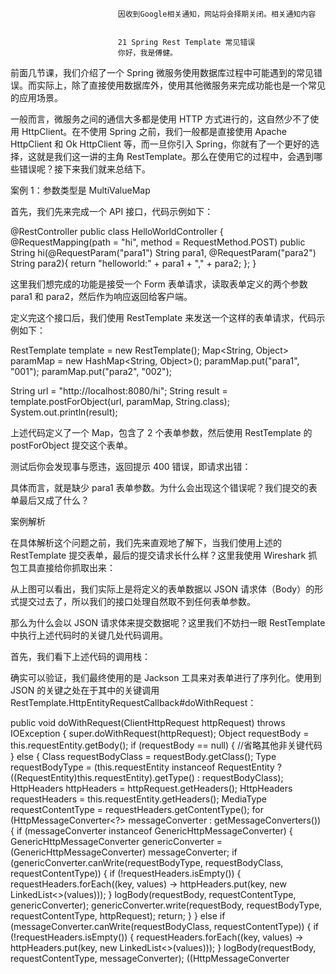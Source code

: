 
                            
                            因收到Google相关通知，网站将会择期关闭。相关通知内容
                            
                            
                            21 Spring Rest Template 常见错误
                            你好，我是傅健。

前面几节课，我们介绍了一个 Spring 微服务使用数据库过程中可能遇到的常见错误。而实际上，除了直接使用数据库外，使用其他微服务来完成功能也是一个常见的应用场景。

一般而言，微服务之间的通信大多都是使用 HTTP 方式进行的，这自然少不了使用 HttpClient。在不使用 Spring 之前，我们一般都是直接使用 Apache HttpClient 和 Ok HttpClient 等，而一旦你引入 Spring，你就有了一个更好的选择，这就是我们这一讲的主角 RestTemplate。那么在使用它的过程中，会遇到哪些错误呢？接下来我们就来总结下。

案例 1：参数类型是 MultiValueMap

首先，我们先来完成一个 API 接口，代码示例如下：

@RestController
public class HelloWorldController {
    @RequestMapping(path = "hi", method = RequestMethod.POST)
    public String hi(@RequestParam("para1") String para1, @RequestParam("para2") String para2){
        return "helloworld:" + para1 + "," + para2;
    };
}


这里我们想完成的功能是接受一个 Form 表单请求，读取表单定义的两个参数 para1 和 para2，然后作为响应返回给客户端。

定义完这个接口后，我们使用 RestTemplate 来发送一个这样的表单请求，代码示例如下：

RestTemplate template = new RestTemplate();
Map<String, Object> paramMap = new HashMap<String, Object>();
paramMap.put("para1", "001");
paramMap.put("para2", "002");

String url = "http://localhost:8080/hi";
String result = template.postForObject(url, paramMap, String.class);
System.out.println(result);


上述代码定义了一个 Map，包含了 2 个表单参数，然后使用 RestTemplate 的 postForObject 提交这个表单。

测试后你会发现事与愿违，返回提示 400 错误，即请求出错：



具体而言，就是缺少 para1 表单参数。为什么会出现这个错误呢？我们提交的表单最后又成了什么？

案例解析

在具体解析这个问题之前，我们先来直观地了解下，当我们使用上述的 RestTemplate 提交表单，最后的提交请求长什么样？这里我使用 Wireshark 抓包工具直接给你抓取出来：



从上图可以看出，我们实际上是将定义的表单数据以 JSON 请求体（Body）的形式提交过去了，所以我们的接口处理自然取不到任何表单参数。

那么为什么会以 JSON 请求体来提交数据呢？这里我们不妨扫一眼 RestTemplate 中执行上述代码时的关键几处代码调用。

首先，我们看下上述代码的调用栈：



确实可以验证，我们最终使用的是 Jackson 工具来对表单进行了序列化。使用到 JSON 的关键之处在于其中的关键调用 RestTemplate.HttpEntityRequestCallback#doWithRequest：

public void doWithRequest(ClientHttpRequest httpRequest) throws IOException {
   super.doWithRequest(httpRequest);
   Object requestBody = this.requestEntity.getBody();
   if (requestBody == null) {
       //省略其他非关键代码
   }
   else {
      Class<?> requestBodyClass = requestBody.getClass();
      Type requestBodyType = (this.requestEntity instanceof RequestEntity ?
            ((RequestEntity<?>)this.requestEntity).getType() : requestBodyClass);
      HttpHeaders httpHeaders = httpRequest.getHeaders();
      HttpHeaders requestHeaders = this.requestEntity.getHeaders();
      MediaType requestContentType = requestHeaders.getContentType();
      for (HttpMessageConverter<?> messageConverter : getMessageConverters()) {
         if (messageConverter instanceof GenericHttpMessageConverter) {
            GenericHttpMessageConverter<Object> genericConverter =
                  (GenericHttpMessageConverter<Object>) messageConverter;
            if (genericConverter.canWrite(requestBodyType, requestBodyClass, requestContentType)) {
               if (!requestHeaders.isEmpty()) {
                  requestHeaders.forEach((key, values) -> httpHeaders.put(key, new LinkedList<>(values)));
               }
               logBody(requestBody, requestContentType, genericConverter);
               genericConverter.write(requestBody, requestBodyType, requestContentType, httpRequest);
               return;
            }
         }
         else if (messageConverter.canWrite(requestBodyClass, requestContentType)) {
            if (!requestHeaders.isEmpty()) {
               requestHeaders.forEach((key, values) -> httpHeaders.put(key, new LinkedList<>(values)));
            }
            logBody(requestBody, requestContentType, messageConverter);
            ((HttpMessageConverter<Object>) messageConverter).write(
                  requestBody, requestContentType, httpRequest);
            return;
         }
      }
      String message = "No HttpMessageConverter for " + requestBodyClass.getName();
      if (requestContentType != null) {
         message += " and content type \"" + requestContentType + "\"";
      }
      throw new RestClientException(message);
   }
}


上述代码看起来比较复杂，实际上功能很简单：根据当前要提交的 Body 内容，遍历当前支持的所有编解码器，如果找到合适的编解码器，就使用它来完成 Body 的转化。这里我们不妨看下 JSON 的编解码器对是否合适的判断，参考 AbstractJackson2HttpMessageConverter#canWrite：



可以看出，当我们使用的 Body 是一个 HashMap 时，是可以完成 JSON 序列化的。所以在后续将这个表单序列化为请求 Body 也就不奇怪了。

但是这里你可能会有一个疑问，为什么适应表单处理的编解码器不行呢？这里我们不妨继续看下对应的编解码器判断是否支持的实现，即 FormHttpMessageConverter#canWrite：

public boolean canWrite(Class<?> clazz, @Nullable MediaType mediaType) {
   if (!MultiValueMap.class.isAssignableFrom(clazz)) {
      return false;
   }
   if (mediaType == null || MediaType.ALL.equals(mediaType)) {
      return true;
   }
   for (MediaType supportedMediaType : getSupportedMediaTypes()) {
      if (supportedMediaType.isCompatibleWith(mediaType)) {
         return true;
      }
   }
   return false;
}


从上述代码可以看出，实际上，只有当我们发送的 Body 是 MultiValueMap 才能使用表单来提交。学到这里，你可能会豁然开朗。原来使用 RestTemplate 提交表单必须是 MultiValueMap，而我们案例定义的就是普通的 HashMap，最终是按请求 Body 的方式发送出去的。

问题修正

其实上面解释了那么多，相信你肯定知道怎么去解决这个问题了，其实很简单，把案例中的 HashMap 换成一个 MultiValueMap 类型来存储表单数据即可。修正代码示例如下：

//错误：
//Map<String, Object> paramMap = new HashMap<String, Object>();
//paramMap.put("para1", "001");
//paramMap.put("para2", "002");

//修正代码：
MultiValueMap<String, Object> paramMap = new LinkedMultiValueMap<String, Object>();
paramMap.add("para1", "001");
paramMap.add("para2", "002");


最终你会发现，当完成上述修改后，表单数据最终使用下面的代码进行了编码，参考 FormHttpMessageConverter#write：

public void write(MultiValueMap<String, ?> map, @Nullable MediaType contentType, HttpOutputMessage outputMessage)
      throws IOException, HttpMessageNotWritableException {

   if (isMultipart(map, contentType)) {
      writeMultipart((MultiValueMap<String, Object>) map, contentType, outputMessage);
   }
   else {
      writeForm((MultiValueMap<String, Object>) map, contentType, outputMessage);
   }
}


发送出的数据截图如下：



这样就满足我们的需求了。

实际上，假设你仔细看文档的话，你可能也会规避这个问题，文档关键行如下：


The body of the entity, or request itself, can be a MultiValueMap to create a multipart request. The values in the MultiValueMap can be any Object representing the body of the part, or an HttpEntity


相信不用我讲，你也能看明白它说的正是我们刚刚费尽口舌去解释的事情。很多人还会犯错的原因大多都是没有耐心去看，或者懒得去看，更喜欢去“想当然”。在Spring 的使用上，这点是大忌。

案例 2：当 URL 中含有特殊字符

接下来，我们再来看一个关于 RestTemplate 使用的问题。我们还是使用之前类型的接口定义，不过稍微简化一下，代码示例如下：

@RestController
public class HelloWorldController {
    @RequestMapping(path = "hi", method = RequestMethod.GET)
    public String hi(@RequestParam("para1") String para1){
        return "helloworld:" + para1;
    };

}


不需要我多介绍，你大体应该知道我们想实现的功能是什么了吧，无非就是提供一个带“参数”的 HTTP 接口而已。

然后我们使用下面的 RestTemplate 相关代码来测试一下：

String url = "http://localhost:8080/hi?para1=1#2";
HttpEntity<?> entity = new HttpEntity<>(null);

RestTemplate restTemplate = new RestTemplate();
HttpEntity<String> response = restTemplate.exchange(url, HttpMethod.GET,entity,String.class);

System.out.println(response.getBody());


当你看到这段测试代码，你觉得会输出什么呢？相信你很可能觉得是：


helloworld:1#2


但是实际上，事与愿违，结果是：


helloworld:1


即服务器并不认为 #2 是 para1 的内容。如何理解这个现象呢？接下来我们可以具体解析下。

案例解析

类似案例 1 解析的套路，在具体解析之前，我们可以先直观感受下问题出在什么地方。我们使用调试方式去查看解析后的 URL，截图如下：



可以看出，para1 丢掉的 #2 实际是以 Fragment 的方式被记录下来了。这里顺便科普下什么是 Fragment，这得追溯到 URL 的格式定义：


protocol://hostname[:port]/path/[?query]#fragment


本案例中涉及到的两个关键元素解释如下：


Query（查询参数）


页面加载请求数据时需要的参数，用 & 符号隔开，每个参数的名和值用 = 符号隔开。


Fragment（锚点）


#开始，字符串，用于指定网络资源中的片断。例如一个网页中有多个名词解释，可使用 Fragment 直接定位到某一名词的解释。例如定位网页滚动的位置，可以参考下面一些使用示例：


http://example.com/data.csv#row=4 – Selects the 4th row.-
http://example.com/data.csv#col=2 – Selects 2nd column.


了解了这些补充知识后，我们其实就能知道问题出在哪了。不过本着严谨的态度，我们还是翻阅下源码。首先，我们先看下 URL 解析的调用栈，示例如下：



参考上述调用栈，解析 URL 的关键点在于 UriComponentsBuilder#fromUriString 实现：

private static final Pattern URI_PATTERN = Pattern.compile(
      "^(" + SCHEME_PATTERN + ")?" + "(//(" + USERINFO_PATTERN + "@)?" + HOST_PATTERN + "(:" + PORT_PATTERN +
            ")?" + ")?" + PATH_PATTERN + "(\\?" + QUERY_PATTERN + ")?" + "(#" + LAST_PATTERN + ")?");
            
public static UriComponentsBuilder fromUriString(String uri) {
   Matcher matcher = URI_PATTERN.matcher(uri);
   if (matcher.matches()) {
      UriComponentsBuilder builder = new UriComponentsBuilder();
      String scheme = matcher.group(2);
      String userInfo = matcher.group(5);
      String host = matcher.group(6);
      String port = matcher.group(8);
      String path = matcher.group(9);
      String query = matcher.group(11);
      String fragment = matcher.group(13);
      //省略非关键代码
      else {
         builder.userInfo(userInfo);
         builder.host(host);
         if (StringUtils.hasLength(port)) {
            builder.port(port);
         }
         builder.path(path);
         builder.query(query);
      }
      if (StringUtils.hasText(fragment)) {
         builder.fragment(fragment);
      }
      return builder;
   }
   else {
      throw new IllegalArgumentException("[" + uri + "] is not a valid URI");
   }
}


从上述代码实现中，我们可以看到关键的几句，这里我摘取了出来：

String query = matcher.group(11);
String fragment = matcher.group(13);


很明显，Query 和 Fragment 都有所处理。最终它们根据 URI_PATTERN 各自找到了相应的值 (1和2)，虽然这并不符合我们的原始预期。

问题修正

那么怎么解决这个问题呢? 如果你不了解 RestTemplate 提供的各种 URL 组装方法，那你肯定是有点绝望的。这里我给出了代码修正方法，你可以先看看：

String url = "http://localhost:8080/hi?para1=1#2";
UriComponentsBuilder builder = UriComponentsBuilder.fromHttpUrl(url);
URI uri = builder.build().encode().toUri();
HttpEntity<?> entity = new HttpEntity<>(null);

RestTemplate restTemplate = new RestTemplate();
HttpEntity<String> response = restTemplate.exchange(uri, HttpMethod.GET,entity,String.class);

System.out.println(response.getBody());


最终测试结果符合预期：


helloworld:1#2


与之前的案例代码进行比较，你会发现 URL 的组装方式发生了改变。但最终可以获取到我们预期的效果，调试视图参考如下：



可以看出，参数 para1 对应的值变成了我们期待的”1#2”。

如果你想了解更多的话，还可以参考 UriComponentsBuilder#fromHttpUrl，并与之前使用的 UriComponentsBuilder#fromUriString 进行比较：

private static final Pattern HTTP_URL_PATTERN = Pattern.compile(
      "^" + HTTP_PATTERN + "(//(" + USERINFO_PATTERN + "@)?" + HOST_PATTERN + "(:" + PORT_PATTERN + ")?" + ")?" +
            PATH_PATTERN + "(\\?" + LAST_PATTERN + ")?")
            
public static UriComponentsBuilder fromHttpUrl(String httpUrl) {
   Assert.notNull(httpUrl, "HTTP URL must not be null");
   Matcher matcher = HTTP_URL_PATTERN.matcher(httpUrl);
   if (matcher.matches()) {
      UriComponentsBuilder builder = new UriComponentsBuilder();
      String scheme = matcher.group(1);
      builder.scheme(scheme != null ? scheme.toLowerCase() : null);
      builder.userInfo(matcher.group(4));
      String host = matcher.group(5);
      if (StringUtils.hasLength(scheme) && !StringUtils.hasLength(host)) {
         throw new IllegalArgumentException("[" + httpUrl + "] is not a valid HTTP URL");
      }
      builder.host(host);
      String port = matcher.group(7);
      if (StringUtils.hasLength(port)) {
         builder.port(port);
      }
      builder.path(matcher.group(8));
      builder.query(matcher.group(10));
      return builder;
   }
   else {
      throw new IllegalArgumentException("[" + httpUrl + "] is not a valid HTTP URL");
   }
}


可以看出，这里只解析了Query并没有去尝试解析 Fragment，所以最终获取到的结果符合预期。

通过这个例子我们可以知道，当 URL 中含有特殊字符时，一定要注意 URL 的组装方式，尤其是要区别下面这两种方式：


UriComponentsBuilder#fromHttpUrl-
UriComponentsBuilder#fromUriString


案例 3：小心多次 URL Encoder

接下来，我们继续看一个案例，这里完全沿用之前的接口：

@RestController
public class HelloWorldController {
    @RequestMapping(path = "hi", method = RequestMethod.GET)
    public String hi(@RequestParam("para1") String para1){
        return "helloworld:" + para1;
    };

}


然后我们可以换一种使用方式来访问这个接口，示例如下：

RestTemplate restTemplate = new RestTemplate();

UriComponentsBuilder builder = UriComponentsBuilder.fromHttpUrl("http://localhost:8080/hi");
builder.queryParam("para1", "开发测试 001");
String url = builder.toUriString();

ResponseEntity<String> forEntity = restTemplate.getForEntity(url, String.class);
System.out.println(forEntity.getBody());


我们期待的结果是”helloworld:开发测试 001”，但是运行上述代码后，你会发现结果却是下面这样：


helloworld:%E5%BC%80%E5%8F%91%E6%B5%8B%E8%AF%95001


如何理解这个问题呢？

案例解析

要了解这个案例，我们就需要对上述代码中关于 URL 的处理有个简单的了解。首先我们看下案例中的代码调用：


String url = builder.toUriString();


它执行的方式是 UriComponentsBuilder#toUriString：

public String toUriString() {
   return this.uriVariables.isEmpty() ?
         build().encode().toUriString() :
         buildInternal(EncodingHint.ENCODE_TEMPLATE).toUriString();
}


可以看出，它最终执行了 URL Encode：

public final UriComponents encode() {
   return encode(StandardCharsets.UTF_8);
}


查询调用栈，结果如下：



而当我们把 URL 转化成 String，再通过下面的语句来发送请求时：


//url 是一个 string-
restTemplate.getForEntity(url, String.class);


我们会发现，它会再进行一次编码：



看到这里，你或许已经明白问题出在哪了，即我们按照案例的代码会执行 2 次编码（Encode），所以最终我们反而获取不到想要的结果了。

另外，我们还可以分别查看下两次编码后的结果，示例如下：

1 次编码后：



2 次编码后：



问题修正

如何修正? 直接上代码：

RestTemplate restTemplate = new RestTemplate();
UriComponentsBuilder builder = UriComponentsBuilder.fromHttpUrl("http://localhost:8080/hi");
builder.queryParam("para1", "开发测试 001");
URI url = builder.encode().build().toUri();
ResponseEntity<String> forEntity = restTemplate.getForEntity(url, String.class);
System.out.println(forEntity.getBody());


其实说白了，这种修正方式就是避免多次转化而发生多次编码。这里不再赘述其内部实现，因为正确的方式并非这次解析的重点，你能意识到这个问题出在哪，我们的目的就达到了。

重新运行测试，结果符合预期：


helloworld:开发测试 001


重点回顾

这节课我们学习了 RestTemplate 使用中经常遇到的 3 个典型问题，这里再次梳理下关键知识点：


当使用 RestTemplate 组装表单数据时，我们应该注意要使用 MultiValueMap 而非普通的 HashMap。否则会以 JSON 请求体的形式发送请求而非表单，正确示例如下：


MultiValueMap<String, Object> paramMap = new LinkedMultiValueMap<String, Object>();
paramMap.add("para1", "001");
paramMap.add("para2", "002");

String url = "http://localhost:8080/hi";
String result = template.postForObject(url, paramMap, String.class);
System.out.println(result)



当使用 RestTemplate 发送请求时，如果带有查询（Query）参数，我们一定要注意是否含有一些特殊字符（#）。如果有的话，可以使用下面的 URL 组装方式进行规避：


String url = "http://localhost:8080/hi?para1=1#2";
UriComponentsBuilder builder = UriComponentsBuilder.fromHttpUrl(url);
URI uri = builder.build().encode().toUri();



在 RestTemplate 中使用 URL，我们一定要避免多次转化而导致的多次编码问题。


以上即为这节课的重点，其实都不难，先掌握了然后灵活变通就好。

思考题

当我们比较案例 1 和案例 2，你会发现不管使用的是查询（Query）参数还是表单（Form）参数，我们的接口定义并没有什么变化，风格如下：

@RestController
public class HelloWorldController {
    @RequestMapping(path = "hi", method = RequestMethod.GET)
    public String hi(@RequestParam("para1") String para1){
        return "helloworld:" + para1;
    };

}


那是不是 @RequestParam 本身就能处理这两种数据呢？

期待你的思考，我们留言区见！

                        
                        
                            